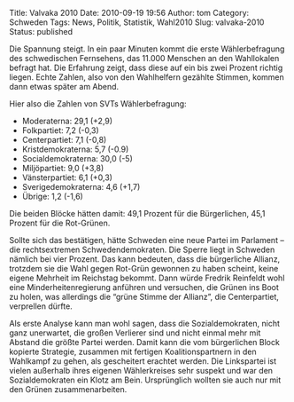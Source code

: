 Title: Valvaka 2010
Date: 2010-09-19 19:56
Author: tom
Category: Schweden
Tags: News, Politik, Statistik, Wahl2010
Slug: valvaka-2010
Status: published

Die Spannung steigt. In ein paar Minuten kommt die erste Wählerbefragung
des schwedischen Fernsehens, das 11.000 Menschen an den Wahllokalen
befragt hat. Die Erfahrung zeigt, dass diese auf ein bis zwei Prozent
richtig liegen. Echte Zahlen, also von den Wahlhelfern gezählte Stimmen,
kommen dann etwas später am Abend.

Hier also die Zahlen von SVTs Wählerbefragung:

-   Moderaterna: 29,1 (+2,9)
-   Folkpartiet: 7,2 (-0,3)
-   Centerpartiet: 7,1 (-0,8)
-   Kristdemokraterna: 5,7 (-0.9)
-   Socialdemokraterna: 30,0 (-5)
-   Miljöpartiet: 9,0 (+3,8)
-   Vänsterpartiet: 6,1 (+0,3)
-   Sverigedemokraterna: 4,6 (+1,7)
-   Übrige: 1,2 (-1,6)

Die beiden Blöcke hätten damit: 49,1 Prozent für die Bürgerlichen, 45,1
Prozent für die Rot-Grünen.

Sollte sich das bestätigen, hätte Schweden eine neue Partei im Parlament
– die rechtsextremen Schwedendemokraten. Die Sperre liegt in Schweden
nämlich bei vier Prozent. Das kann bedeuten, dass die bürgerliche
Allianz, trotzdem sie die Wahl gegen Rot-Grün gewonnen zu haben scheint,
keine eigene Mehrheit im Reichstag bekommt. Dann würde Fredrik Reinfeldt
wohl eine Minderheitenregierung anführen und versuchen, die Grünen ins
Boot zu holen, was allerdings die “grüne Stimme der Allianz”, die
Centerpartiet, verprellen dürfte.

Als erste Analyse kann man wohl sagen, dass die Sozialdemokraten, nicht
ganz unerwartet, die großen Verlierer sind und nicht einmal mehr mit
Abstand die größte Partei werden. Damit kann die vom bürgerlichen Block
kopierte Strategie, zusammen mit fertigen Koalitionspartnern in den
Wahlkampf zu gehen, als gescheitert erachtet werden. Die Linkspartei ist
vielen außerhalb ihres eigenen Wählerkreises sehr suspekt und war den
Sozialdemokraten ein Klotz am Bein. Ursprünglich wollten sie auch nur
mit den Grünen zusammenarbeiten.

